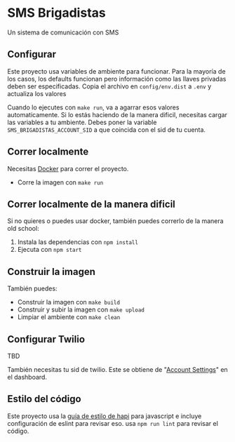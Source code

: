 # SMS Brigadistas

Un sistema de comunicación con SMS

## Configurar

Este proyecto usa variables de ambiente para funcionar. Para la mayoría
de los casos, los defaults funcionan pero información como las llaves
privadas deben ser especificadas. Copia el archivo en `config/env.dist`
a `.env` y actualiza los valores

Cuando lo ejecutes con `make run`, va a agarrar esos valores
automaticamente. Si lo estás haciendo de la manera dificil, necesitas
cargar las variables a tu ambiente. Debes poner la variable
`SMS_BRIGADISTAS_ACCOUNT_SID` a que coincida con el sid de tu cuenta.

## Correr localmente

Necesitas [Docker][docker] para correr el proyecto.

* Corre la imagen con `make run`

## Correr localmente de la manera dificil

Si no quieres o puedes usar docker, también puedes correrlo de la manera
old school:

1. Instala las dependencias con `npm install`
2. Ejecuta con `npm start`

## Construir la imagen

También puedes:

* Construir la imagen con `make build`
* Construir y subir la imagen con `make upload`
* Limpiar el ambiente con `make clean`

## Configurar Twilio

TBD

También necesitas tu sid de twilio. Este se obtiene de "[Account
Settings][account-settings]" en el dashboard.

## Estilo del código

Este proyecto usa la [guía de estilo de hapi][hapi-style-guide] para
javascript e incluye configuración de eslint para revisar eso. usa
`npm run lint` para revisar el código.

[docker]: https://www.docker.com/
[hapi-style-guide]: https://hapijs.com/styleguide
[account-settings]: https://www.twilio.com/console/account/settings
